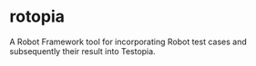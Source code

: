 rotopia
=======

A Robot Framework tool for incorporating Robot test cases and subsequently their result into Testopia.

